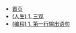 * [首页](/concept/)
* [(人生) 1. 三观](/concept/three_outlooks.md)
* [(编程) 1. 第一行输出语句](/concept/hello_world.md)
